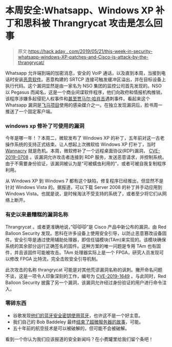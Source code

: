 # 本周安全:Whatsapp、Windows XP 补丁和思科被 Thrangrycat 攻击是怎么回事

> 原文:[https://hack aday . com/2019/05/21/this-week-in-security-whatsapp-windows-XP-patches-and-Cisco-is-attack-by-the-thrangrycat/](https://hackaday.com/2019/05/21/this-week-in-security-whats-up-with-whatsapp-windows-xp-patches-and-cisco-is-attacked-by-the-thrangrycat/)

Whatsapp 允许端到端的加密消息，安全的 VoIP 通话，以及直到本周，当接到电话时安装[恶意软件](https://www.facebook.com/security/advisories/cve-2019-3568)。恶意构建的 SRTCP 连接可触发缓冲区溢出，并在目标设备上执行代码。这个漏洞显然是由一家名为 NSO 集团的监控公司首先发现的。NSO 以 Pegasus 而闻名，这是一个商业间谍软件程序，他们向政府和情报机构推销，该程序涉嫌多起侵犯人权事件和[甚至贾马尔·哈肖吉](https://www.nytimes.com/2018/12/02/world/middleeast/saudi-khashoggi-spyware-israel.html?action=click&module=Top%20Stories&pgtype=Homepage)遇刺事件。看起来这个 Whatsapp 漏洞是[飞马项目](https://www.nytimes.com/2019/05/13/technology/nso-group-whatsapp-spying.html)使用的感染媒介之一。在独立发现漏洞后，脸书周一推送了一个固定客户端。

### windows xp 修补了可使用的漏洞

今年是哪一年！？本周二，微软发布了 Windows XP 的补丁，五年前对这一古老操作系统的支持正式结束。让人想起上次微软给 Windows XP 打补丁，当时 [Wannacry](https://hackaday.com/2017/05/12/massive-cyber-attack-cripples-multiple-uk-hospitals/) 就是危机。本周，微软修补了一个远程桌面协议(RDP)漏洞， [CVE-2019-0708](https://blogs.technet.microsoft.com/msrc/2019/05/14/prevent-a-worm-by-updating-remote-desktop-services-cve-2019-0708) 。该漏洞允许攻击者连接到 RDP 服务，发送恶意请求，并控制系统。由于不需要身份验证，该漏洞被认为是“可被蠕虫利用的”，或者可被自我复制程序利用。

从 Windows XP 到 Windows 7 都有这个缺陷，修复程序已经推出，但显然不是针对 Windows Vista 的。据报道，可以下载 Server 2008 的补丁并手动应用到 Windows Vista。也就是说，是时候淘汰不受支持的系统了，或者至少将它们从网络上断开。

### 有史以来最糟糕的漏洞名称

Thrangrycat 。或者更准确地说，”😾😾😾”是 Cisco 产品中新公布的漏洞，由 Red Balloon Security 发现。思科在许多设备上使用安全引导，以防止恶意篡改设备固件。安全引导是通过使用辅助处理器，即信任锚模块(TAm)来实现的。该模块确保系统的其余部分运行正确签名的固件。这种方案的唯一问题是专用 TAm 也有固件，并且该固件可能被攻击。TAm 处理器实际上是一个 FPGA，研究人员发现可以修改 FPGA 比特流，完全击败安全引导机制。

此次攻击的名称 thrangrycat 可能是对其他荒谬漏洞名称的讽刺。撇开命名问题不谈，这是一项令人印象深刻的工作，编号为 [CVE-2019-1649](https://tools.cisco.com/security/center/content/CiscoSecurityAdvisory/cisco-sa-20190513-secureboot) 。与此同时，Red Balloon Security 披露了另一个漏洞，该漏洞允许经过身份验证的用户进行命令注入。

### 零碎东西

*   谷歌发现[他们的蓝牙安全密钥使用蓝牙](https://security.googleblog.com/2019/05/titan-keys-update.html)，也许这不是一个好主意。
*   我们自己的 Bob Baddeley 最终[结束了超微服务器的故事](https://hackaday.com/2019/05/14/what-happened-with-supermicro/)，可能。
*   五十年前的航空技术是可以被破解的，但可能不会被破解。

看到一个你认为我们应该报道的安全新闻吗？在小费罐里给我们留个条吧！